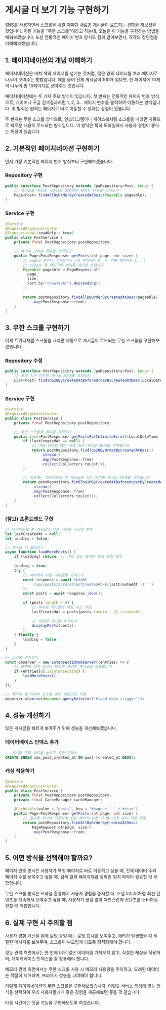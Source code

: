 # 게시글 더 보기 기능 구현하기

SNS를 사용하면서 스크롤을 내릴 때마다 새로운 게시글이 로드되는 경험을 해보셨을 것입니다. 이런 기능을 "무한 스크롤"이라고 하는데, 오늘은 이 기능을 구현하는 방법을 배워보겠습니다. 또한 전통적인 페이지 번호 방식도 함께 알아보면서, 각각의 장단점을 이해해보겠습니다.



## 1. 페이지네이션의 개념 이해하기

페이지네이션은 마치 책의 페이지를 넘기는 것처럼, 많은 양의 데이터를 여러 페이지로 나누어 보여주는 방법입니다. 예를 들어 전체 게시글이 100개 있다면, 한 페이지에 10개씩 나누어 총 10페이지로 보여주는 것입니다.

페이지네이션에는 두 가지 주요 방식이 있습니다. 첫 번째는 전통적인 페이지 번호 방식으로, 네이버나 구글 검색결과처럼 1, 2, 3... 페이지 번호를 클릭하여 이동하는 방식입니다. 이 방식은 원하는 페이지로 바로 이동할 수 있다는 장점이 있습니다.

두 번째는 무한 스크롤 방식으로, 인스타그램이나 페이스북처럼 스크롤을 내리면 자동으로 새로운 내용이 로드되는 방식입니다. 이 방식은 특히 모바일에서 사용자 경험이 좋다는 특징이 있습니다.



## 2. 기본적인 페이지네이션 구현하기

먼저 가장 기본적인 페이지 번호 방식부터 구현해보겠습니다.

### Repository 구현
```java
public interface PostRepository extends JpaRepository<Post, Long> {
    // 게시글을 작성일 기준으로 정렬하여 페이지 단위로 가져오기
    Page<Post> findAllByOrderByCreatedAtDesc(Pageable pageable);
}
```



### Service 구현

```java
@Service
@RequiredArgsConstructor
@Transactional(readOnly = true)
public class PostService {
    private final PostRepository postRepository;

    // 페이지 단위로 게시글 가져오기
    public Page<PostResponse> getPosts(int page, int size) {
        // page는 0부터 시작합니다 (첫 페이지는 0, 두 번째 페이지는 1...)
        // size는 한 페이지에 보여줄 게시글 수입니다
        Pageable pageable = PageRequest.of(
          page, 
          size, 
          Sort.by("createdAt").descending()
        );
        
        return postRepository.findAllByOrderByCreatedAtDesc(pageable)
            .map(PostResponse::from);
    }
}
```



## 3. 무한 스크롤 구현하기

이제 트위터처럼 스크롤을 내리면 자동으로 게시글이 로드되는 무한 스크롤을 구현해보겠습니다.



### Repository 수정

```java
public interface PostRepository extends JpaRepository<Post, Long> {
    // 특정 시간 이전의 게시글 20개를 가져오기
    List<Post> findTop20ByCreatedAtBeforeOrderByCreatedAtDesc(LocalDateTime createdAt);
}
```



### Service 구현

```java
@Service
@RequiredArgsConstructor
public class PostService {
    private final PostRepository postRepository;

    // 무한 스크롤용 게시글 가져오기
    public List<PostResponse> getPostsForInfiniteScroll(LocalDateTime lastCreatedAt) {
        if (lastCreatedAt == null) {
            // 처음 로드할 때는 가장 최근 게시글 20개를 가져옵니다
            return postRepository.findTop20ByOrderByCreatedAtDesc()
                .stream()
                .map(PostResponse::from)
                .collect(Collectors.toList());
        }

        // 이후에는 마지막으로 본 게시글의 시간 이전의 게시글 20개를 가져옵니다
        return postRepository.findTop20ByCreatedAtBeforeOrderByCreatedAtDesc(lastCreatedAt)
            .stream()
            .map(PostResponse::from)
            .collect(Collectors.toList());
    }
}
```



### (참고) 프론트엔드 구현

```javascript
// 마지막으로 본 게시글의 작성 시간을 저장할 변수
let lastCreatedAt = null;
let loading = false;

// 게시글 더 불러오기
async function loadMorePosts() {
    if (loading) return; // 이미 로딩 중이면 중복 요청 방지
    
    loading = true;
    try {
        // 서버에서 다음 게시글들 가져오기
        const response = await fetch(
            `/api/posts/scroll?lastCreatedAt=${lastCreatedAt || ''}`
        );
        const posts = await response.json();
        
        if (posts.length > 0) {
            // 마지막 게시글의 작성 시간 저장
            lastCreatedAt = posts[posts.length - 1].createdAt;
            
            // 화면에 게시글 추가하기
            displayPosts(posts);
        }
    } finally {
        loading = false;
    }
}

// 스크롤 감지하기
const observer = new IntersectionObserver((entries) => {
    // 화면에 감지 대상이 보이면 새로운 게시글을 로드합니다
    if (entries[0].isIntersecting) {
        loadMorePosts();
    }
});

// 페이지 맨 아래의 요소를 감지 대상으로 지정
observer.observe(document.querySelector('#load-more-trigger'));
```



## 4. 성능 개선하기

많은 게시글을 빠르게 보여주기 위해 성능을 개선해보겠습니다.



### 데이터베이스 인덱스 추가

```sql
-- 게시글 조회 속도를 높이기 위한 인덱스
CREATE INDEX idx_post_created_at ON post (created_at DESC);
```



### 캐싱 적용하기

```java
@Service
@RequiredArgsConstructor
public class PostService {
    private final PostRepository postRepository;
    private final CacheManager cacheManager;

    @Cacheable(value = "posts", key = "#page + '-' + #size")
    public Page<PostResponse> getPosts(int page, int size) {
        // 결과를 캐시에 저장하여 같은 페이지 요청 시 DB 조회 없이 바로 반환
        return postRepository.findAllByOrderByCreatedAtDesc(
            PageRequest.of(page, size))
            .map(PostResponse::from);
    }
}
```



## 5. 어떤 방식을 선택해야 할까요?

페이지 번호 방식은 사용자가 특정 페이지로 바로 이동하고 싶을 때, 전체 데이터 수와 페이지 수를 보여주고 싶을 때, 검색 결과 페이지처럼 정확한 위치 파악이 필요할 때 적합합니다.

무한 스크롤 방식은 모바일 환경에서 사용자 경험을 중시할 때, 소셜 미디어처럼 최신 컨텐츠를 계속해서 보여주고 싶을 때, 사용자가 끊김 없이 자연스럽게 컨텐츠를 소비하길 원할 때 적합합니다.



## 6. 실제 구현 시 주의할 점

사용자 경험 개선을 위해 로딩 중일 때는 로딩 표시를 보여주고, 에러가 발생했을 때 적절한 메시지를 보여주며, 스크롤이 부드럽게 되도록 최적화해야 합니다.

성능 관리 측면에서는 한 번에 너무 많은 데이터를 가져오지 않고, 적절한 캐싱을 적용하며, 데이터베이스 인덱스를 잘 활용해야 합니다.

메모리 관리 측면에서는 무한 스크롤 사용 시 메모리 사용량을 주의하고, 오래된 데이터는 적절히 제거하며, 브라우저 성능을 고려해야 합니다.

이렇게 페이지네이션과 무한 스크롤을 구현해보았습니다. 이렇듯 서비스 특성에 맞는 방식을 선택하여 우리 사용자들에게 좋은 경험을 제공해보면 좋을 것 같습니다. 

다음 시간에는 댓글 기능을 구현해보도록 하겠습니다. 